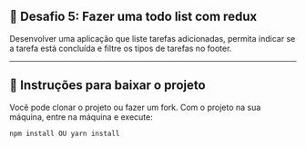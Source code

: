 ## 🤯 Desafio 5: Fazer uma todo list com redux

Desenvolver uma aplicação que liste tarefas adicionadas, permita indicar se a tarefa está concluída e filtre os tipos de tarefas no footer.

***

## 🚀 Instruções para baixar o projeto

Você pode clonar o projeto ou fazer um fork. 
Com o projeto na sua máquina, entre na máquina e execute: 

`npm install OU yarn install`